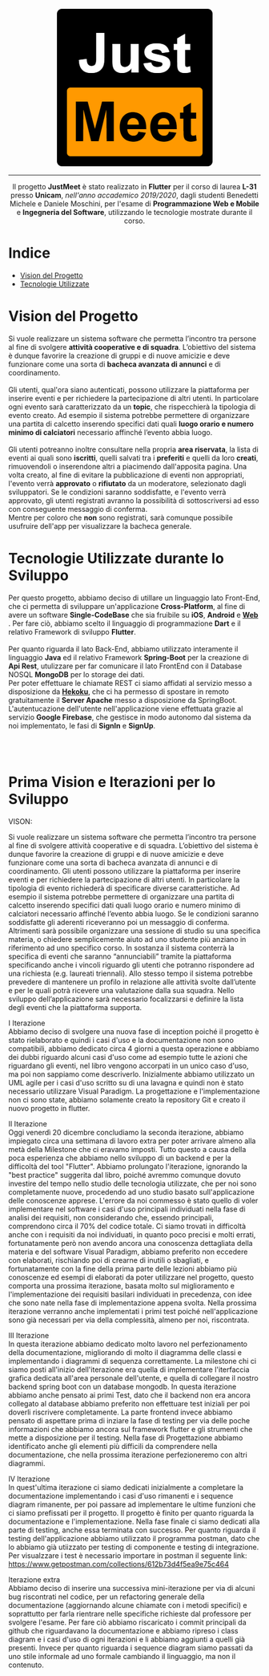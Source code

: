 
<p align="center">
  <img src="https://github.com/Cosmo997/Justmeet/blob/master/justmeetfrontend/assets/images/logo_black.png">
</p>

---

<p align="center">
    Il progetto <b>JustMeet</b> è stato realizzato in <b>Flutter</b> per il corso di laurea <b>L-31</b> presso <b>Unicam</b>, <i>nell'anno accademico 2019/2020</i>, dagli studenti Benedetti Michele e Daniele Moschini, per l'esame di <b>Programmazione Web e Mobile</b> e <b>Ingegneria del Software</b>, utilizzando le tecnologie mostrate durante il corso.
</p>

# Indice  

- [Vision del Progetto](#vision)
- [Tecnologie Utilizzate](#tec)

# Vision del Progetto <a name = "vision"></a>

Si vuole realizzare un sistema software che permetta l’incontro tra persone al fine di svolgere **attività cooperative e di squadra**. L’obiettivo del sistema è dunque favorire la creazione di gruppi e di nuove amicizie e deve funzionare come una sorta di **bacheca avanzata di annunci** e di coordinamento.<br><br>
Gli utenti, qual'ora siano autenticati, possono utilizzare la piattaforma per inserire eventi e per richiedere la partecipazione di altri utenti. In particolare ogni evento sarà caratterizzato da un **topic**, che rispecchierà la tipologia di evento creato. 
Ad esempio il sistema potrebbe permettere di organizzare una partita di calcetto inserendo specifici dati quali **luogo orario e numero minimo di calciatori** necessario affinché l’evento abbia luogo. <br><br>
Gli utenti potreanno inoltre consultare nella propria **area riservata**, la lista di eventi ai quali sono **iscritti**, quelli salvati tra i **preferiti** e quelli da loro **creati**, rimuovendoli o inserendone altri a piacimendo dall'apposita pagina.
Una volta creato, al fine di evitare la pubblicazione di eventi non appropriati, l'evento verrà **approvato** o **rifiutato** da un moderatore, selezionato dagli sviluppatori.
Se le condizioni saranno soddisfatte, e l'evento verrà approvato, gli utenti registrati avranno la possibilità di sottoscriversi ad esso con conseguente messaggio di conferma.<br>
Mentre per coloro che **non** sono registrati, sarà comunque possibile usufruire dell'app per visualizzare la bacheca generale.

# Tecnologie Utilizzate durante lo Sviluppo <a name = "tec"></a>

Per questo progetto, abbiamo deciso di utillare un linguaggio lato Front-End, che ci permetta di sviluppare un'applicazione **Cross-Platform**, al fine di avere un software **Single-CodeBase** che sia fruibile su **iOS**, **Android** e [**Web**](https://michele-x98.github.io/web/#/)  .
Per fare ciò, abbiamo scelto il linguaggio di programmazione **Dart** e il relativo Framework di sviluppo **Flutter**.
<br><br>
Per quanto riguarda il lato Back-End, abbiamo utilizzato interamente il linguaggio **Java** ed il relativo Framework **Spring-Boot** per la creazione di **Api Rest**, utulizzare per far comunicare il lato FrontEnd con il Database NOSQL **MongoDB** per lo storage dei dati.
<br>
Per poter effettuare le chiamate REST ci siamo affidati al servizio messo a disposizione da [**Hekoku**](https://www.heroku.com/), che ci ha permesso di spostare in remoto gratuitamente il **Server Apache** messo a disposizione da SpringBoot. <br>
L'autentucazione dell'utente nell'applicazione viene effettuata grazie al servizio **Google Firebase**, che gestisce in modo autonomo dal sistema da noi implementato, le fasi di **SignIn** e **SignUp**.

<br><br>
# Prima Vision e Iterazioni per lo Sviluppo 

VISON:<BR>

Si vuole realizzare un sistema software che permetta l’incontro tra persone al fine di svolgere attività cooperative e di squadra. L’obiettivo del sistema è dunque favorire la creazione di gruppi e di nuove amicizie e deve funzionare come una sorta di bacheca avanzata di annunci e di coordinamento.
Gli utenti possono utilizzare la piattaforma per inserire eventi e per richiedere la partecipazione di altri utenti. In particolare la tipologia di evento richiederà di specificare diverse caratteristiche. Ad esempio il sistema potrebbe permettere di organizzare una partita di calcetto inserendo specifici dati quali luogo orario e numero minimo di calciatori necessario affinché l’evento abbia luogo. Se le condizioni saranno soddisfatte gli aderenti riceveranno poi un messaggio di conferma.
Altrimenti sarà possibile organizzare una sessione di studio su una specifica materia, o chiedere semplicemente aiuto ad uno studente più anziano in riferimento ad uno specifico corso.
In sostanza il sistema conterrà la specifica di eventi che saranno “annunciabili” tramite la piattaforma specificando anche i vincoli riguardo gli utenti che potranno rispondere ad una richiesta (e.g. laureati triennali).
Allo stesso tempo il sistema potrebbe prevedere di mantenere un profilo in relazione alle attività svolte dall’utente e per le quali potrà ricevere una valutazione dalla sua squadra.
Nello sviluppo dell’applicazione sarà necessario focalizzarsi e definire la lista degli eventi che la piattaforma supporta.



I Iterazione<BR>
Abbiamo deciso di svolgere una nuova fase di inception poiché il progetto è stato rielaborato e quindi i casi d'uso e la documentazione non sono compatibili, abbiamo dedicato circa 4 giorni a questa operazione e abbiamo dei dubbi riguardo alcuni casi d'uso come ad esempio tutte le azioni che riguardano gli eventi, nel libro vengono accorpati in un unico caso d'uso, ma poi non sappiamo come descriverlo.
Inizialmente abbiamo utilizzato un UML agile per i casi d'uso scritto su di una lavagna e quindi non è stato necessario utilizzare Visual Paradigm.
La progettazione e l'implementazione non ci sono state, abbiamo solamente creato la repository Git e creato il nuovo progetto in flutter.


II Iterazione<BR>
Oggi venerdì 20 dicembre concludiamo la seconda iterazione, abbiamo impiegato circa una settimana di lavoro extra per poter arrivare almeno alla metà della Milestone che ci eravamo imposti.
Tutto questo a causa della poca esperienza che abbiamo nello sviluppo di un backend e per la difficoltà del tool "Flutter". Abbiamo prolungato l'iterazione, ignorando la "best practice" suggerita dal libro, poiché avremmo comunque dovuto investire del tempo nello studio delle tecnologia utilizzate, che per noi sono completamente nuove, procedendo ad uno studio basato sull'applicazione delle conoscenze apprese.
L'errore da noi commesso è stato quello di voler implementare nel software i casi d'uso principali individuati nella fase di analisi dei requisiti, non considerando che, essendo principali, comprendono circa il 70% del codice totale.
Ci siamo trovati in difficoltà anche con i requisiti da noi individuati, in quanto poco precisi e molti errati, fortunatamente però non avendo ancora una conoscenza dettagliata della materia e del software Visual Paradigm, abbiamo preferito non eccedere con elaborati, rischiando poi di crearne di inutili o sbagliati, e fortunatamente con la fine della prima parte delle lezioni abbiamo più conoscenze ed esempi di elaborati da poter utilizzare nel progetto, questo comporta una prossima iterazione, basata molto sul miglioramento e l'implementazione dei requisiti basilari individuati in precedenza, con idee che sono nate nella fase di implementazione appena svolta.
Nella prossima iterazione verranno anche implementati i primi test poiché nell'applicazione sono già necessari per via della complessità, almeno per noi, riscontrata.

III Iterazione<BR>
In questa iterazione abbiamo dedicato molto lavoro nel perfezionamento della documentazione, migliorando di molto il diagramma delle classi e implementando i diagrammi di sequenza correttamente.
La milestone chi ci siamo posti all'inizio dell'iterazione era quella di implementare l'iterfaccia grafica dedicata all'area personale dell'utente, e quella di collegare il nostro backend spring boot con un database mongodb.
In questa iterazione abbiamo anche pensato ai primi Test, dato che il backend non era ancora collegato al database abbiamo preferito non effettuare test iniziali per poi doverli riscrivere completamente.
La parte frontend invece abbiamo pensato di aspettare prima di inziare la fase di testing per via delle poche informazioni che abbiamo ancora sul framework flutter e gli strumenti che mette a disposizione per il testing.
Nella fase di Progettazione abbiamo identificato anche gli elementi più difficili da comprendere nella documentazione, che nella prossima iterazione perfezioneremo con altri diagrammi.
  
IV Iterazione<BR>
In quest'ultima iterazione ci siamo dedicati inizialmente a completare la documentazione implementando i casi d'uso rimanenti e i sequence diagram rimanente, per poi passare ad implementare le ultime funzioni che ci siamo prefissati per il progetto.
Il progetto è finito per quanto riguarda la documentazione e l'implementazione. Nella fase finale ci siamo dedicati alla parte di testing, anche essa terminata con successo.
 Per quanto riguarda il testing dell'applicazione abbiamo utilizzato il programma postman, dato che lo abbiamo già utiizzato per testing di componente e testing di integrazione.
Per visualzzare i test è necessario importare in postman il seguente link:
https://www.getpostman.com/collections/612b73d4f5ea9e75c464
  
 Iterazione extra<BR>
Abbiamo deciso di inserire una successiva mini-iterazione per via di alcuni bug riscontrati nel codice, per un refactoring generale della documentazione (aggiornando alcune chiamate con i metodi specifici) e soprattutto per farla rientrare nelle specifiche richieste dal professore per svolgere l'esame.
Per fare ciò abbiamo riscaricato i commit principali da github che riguardavano la documentazione e abbiamo ripreso i class diagram e i casi d'uso di ogni iterazioni e li abbiamo aggiunti a quelli già presenti.
Invece per quanto riguarda i sequence diagram siamo passati da uno stile informale ad uno formale cambiando il linguaggio, ma non il contenuto.


